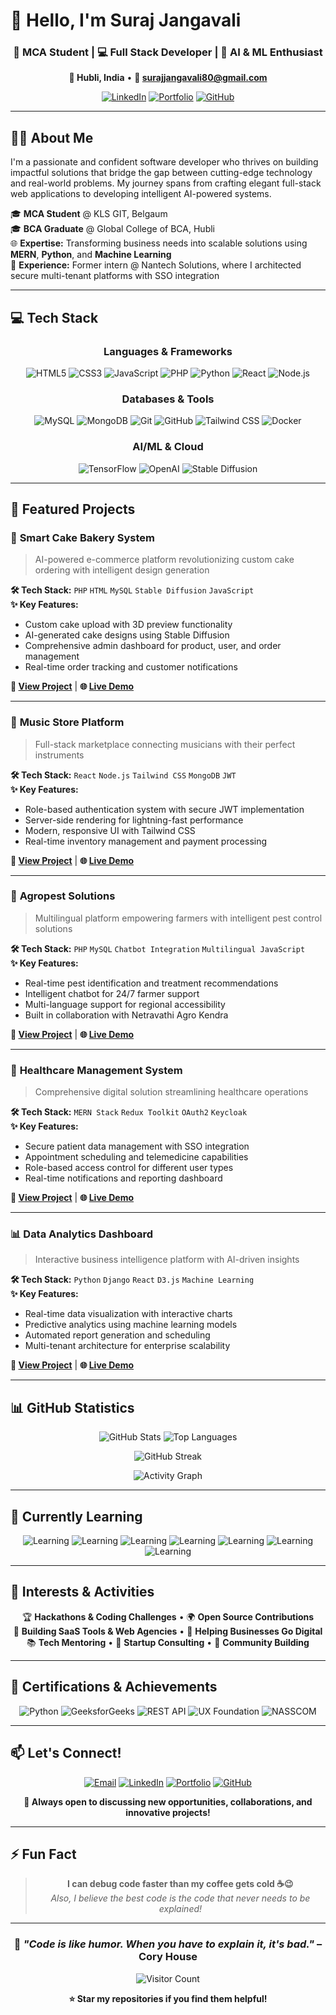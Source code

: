 # 👋 Hello, I'm Suraj Jangavali

<div align="center">
  
  ### 🚀 MCA Student | 💻 Full Stack Developer | 🤖 AI & ML Enthusiast
  
  **📍 Hubli, India** • **📧 surajjangavali80@gmail.com**
  
  [![LinkedIn](https://img.shields.io/badge/LinkedIn-0A66C2?style=for-the-badge&logo=linkedin&logoColor=white)](https://www.linkedin.com/in/suraj-j-/)
  [![Portfolio](https://img.shields.io/badge/Portfolio-000000?style=for-the-badge&logo=vercel&logoColor=white)](https://your-portfolio-link.com)
  [![GitHub](https://img.shields.io/badge/GitHub-181717?style=for-the-badge&logo=github&logoColor=white)](https://github.com/Suraj80)
  
</div>

---

## 👨‍💻 About Me

I'm a passionate and confident software developer who thrives on building impactful solutions that bridge the gap between cutting-edge technology and real-world problems. My journey spans from crafting elegant full-stack web applications to developing intelligent AI-powered systems.

🎓 **MCA Student** @ KLS GIT, Belgaum  
🎓 **BCA Graduate** @ Global College of BCA, Hubli  
🌐 **Expertise:** Transforming business needs into scalable solutions using **MERN**, **Python**, and **Machine Learning**  
💼 **Experience:** Former intern @ Nantech Solutions, where I architected secure multi-tenant platforms with SSO integration

---

## 💻 Tech Stack

<div align="center">
  
  ### Languages & Frameworks
  ![HTML5](https://img.shields.io/badge/HTML5-E34F26?style=for-the-badge&logo=html5&logoColor=white)
  ![CSS3](https://img.shields.io/badge/CSS3-1572B6?style=for-the-badge&logo=css3&logoColor=white)
  ![JavaScript](https://img.shields.io/badge/JavaScript-F7DF1E?style=for-the-badge&logo=javascript&logoColor=black)
  ![PHP](https://img.shields.io/badge/PHP-777BB4?style=for-the-badge&logo=php&logoColor=white)
  ![Python](https://img.shields.io/badge/Python-3776AB?style=for-the-badge&logo=python&logoColor=white)
  ![React](https://img.shields.io/badge/React-61DAFB?style=for-the-badge&logo=react&logoColor=black)
  ![Node.js](https://img.shields.io/badge/Node.js-339933?style=for-the-badge&logo=node.js&logoColor=white)
  
  ### Databases & Tools
  ![MySQL](https://img.shields.io/badge/MySQL-4479A1?style=for-the-badge&logo=mysql&logoColor=white)
  ![MongoDB](https://img.shields.io/badge/MongoDB-47A248?style=for-the-badge&logo=mongodb&logoColor=white)
  ![Git](https://img.shields.io/badge/Git-F05032?style=for-the-badge&logo=git&logoColor=white)
  ![GitHub](https://img.shields.io/badge/GitHub-181717?style=for-the-badge&logo=github&logoColor=white)
  ![Tailwind CSS](https://img.shields.io/badge/Tailwind_CSS-38B2AC?style=for-the-badge&logo=tailwind-css&logoColor=white)
  ![Docker](https://img.shields.io/badge/Docker-2496ED?style=for-the-badge&logo=docker&logoColor=white)
  
  ### AI/ML & Cloud
  ![TensorFlow](https://img.shields.io/badge/TensorFlow-FF6F00?style=for-the-badge&logo=tensorflow&logoColor=white)
  ![OpenAI](https://img.shields.io/badge/OpenAI-412991?style=for-the-badge&logo=openai&logoColor=white)
  ![Stable Diffusion](https://img.shields.io/badge/Stable_Diffusion-FF6B6B?style=for-the-badge&logo=stability-ai&logoColor=white)
  
</div>

---

## 🚀 Featured Projects

### 🍰 **Smart Cake Bakery System**
> AI-powered e-commerce platform revolutionizing custom cake ordering with intelligent design generation

**🛠️ Tech Stack:** `PHP` `HTML` `MySQL` `Stable Diffusion` `JavaScript`  
**✨ Key Features:**
- Custom cake upload with 3D preview functionality
- AI-generated cake designs using Stable Diffusion
- Comprehensive admin dashboard for product, user, and order management
- Real-time order tracking and customer notifications

**🔗 [View Project](https://github.com/Suraj80/smart-cake-bakery)** | **🌐 [Live Demo](https://your-demo-link.com)**

---

### 🎸 **Music Store Platform**
> Full-stack marketplace connecting musicians with their perfect instruments

**🛠️ Tech Stack:** `React` `Node.js` `Tailwind CSS` `MongoDB` `JWT`  
**✨ Key Features:**
- Role-based authentication system with secure JWT implementation
- Server-side rendering for lightning-fast performance
- Modern, responsive UI with Tailwind CSS
- Real-time inventory management and payment processing

**🔗 [View Project](https://github.com/Suraj80/music-store)** | **🌐 [Live Demo](https://your-demo-link.com)**

---

### 🐛 **Agropest Solutions**
> Multilingual platform empowering farmers with intelligent pest control solutions

**🛠️ Tech Stack:** `PHP` `MySQL` `Chatbot Integration` `Multilingual JavaScript`  
**✨ Key Features:**
- Real-time pest identification and treatment recommendations
- Intelligent chatbot for 24/7 farmer support
- Multi-language support for regional accessibility
- Built in collaboration with Netravathi Agro Kendra

**🔗 [View Project](https://github.com/Suraj80/agropest-solutions)** | **🌐 [Live Demo](https://your-demo-link.com)**

---

### 🏥 **Healthcare Management System**
> Comprehensive digital solution streamlining healthcare operations

**🛠️ Tech Stack:** `MERN Stack` `Redux Toolkit` `OAuth2` `Keycloak`  
**✨ Key Features:**
- Secure patient data management with SSO integration
- Appointment scheduling and telemedicine capabilities
- Role-based access control for different user types
- Real-time notifications and reporting dashboard

**🔗 [View Project](https://github.com/Suraj80/healthcare-system)** | **🌐 [Live Demo](https://your-demo-link.com)**

---

### 📊 **Data Analytics Dashboard**
> Interactive business intelligence platform with AI-driven insights

**🛠️ Tech Stack:** `Python` `Django` `React` `D3.js` `Machine Learning`  
**✨ Key Features:**
- Real-time data visualization with interactive charts
- Predictive analytics using machine learning models
- Automated report generation and scheduling
- Multi-tenant architecture for enterprise scalability

**🔗 [View Project](https://github.com/Suraj80/analytics-dashboard)** | **🌐 [Live Demo](https://your-demo-link.com)**

---

## 📊 GitHub Statistics

<div align="center">
  
  ![GitHub Stats](https://github-readme-stats.vercel.app/api?username=Suraj80&show_icons=true&theme=tokyonight&hide_border=true&count_private=true)
  ![Top Languages](https://github-readme-stats.vercel.app/api/top-langs/?username=Suraj80&layout=compact&theme=tokyonight&hide_border=true)
  
  ![GitHub Streak](https://github-readme-streak-stats.herokuapp.com?user=Suraj80&theme=tokyonight&hide_border=true&date_format=M%20j%5B%2C%20Y%5D)
  
  ![Activity Graph](https://github-readme-activity-graph.vercel.app/graph?username=Suraj80&theme=tokyo-night&hide_border=true)
  
</div>

---

## 🧠 Currently Learning

<div align="center">
  
  ![Learning](https://img.shields.io/badge/MERN_Stack-FF6B6B?style=for-the-badge&logo=react&logoColor=white)
  ![Learning](https://img.shields.io/badge/Redux_Toolkit-764ABC?style=for-the-badge&logo=redux&logoColor=white)
  ![Learning](https://img.shields.io/badge/Data_Science-FF6F00?style=for-the-badge&logo=python&logoColor=white)
  ![Learning](https://img.shields.io/badge/Machine_Learning-FF9500?style=for-the-badge&logo=tensorflow&logoColor=white)
  ![Learning](https://img.shields.io/badge/OAuth2_SSO-4285F4?style=for-the-badge&logo=google&logoColor=white)
  ![Learning](https://img.shields.io/badge/Keycloak-008080?style=for-the-badge&logo=keycloak&logoColor=white)
  ![Learning](https://img.shields.io/badge/OpenAI_APIs-412991?style=for-the-badge&logo=openai&logoColor=white)
  
</div>

---

## 🌱 Interests & Activities

<div align="center">
  
  🏆 **Hackathons & Coding Challenges** • 🌍 **Open Source Contributions**  
  🧩 **Building SaaS Tools & Web Agencies** • 🤝 **Helping Businesses Go Digital**  
  📚 **Tech Mentoring** • 🎯 **Startup Consulting** • 🌟 **Community Building**
  
</div>

---

## 📜 Certifications & Achievements

<div align="center">
  
  ![Python](https://img.shields.io/badge/Python_Programming-Spoken_Tutorials-3776AB?style=for-the-badge&logo=python&logoColor=white)
  ![GeeksforGeeks](https://img.shields.io/badge/Python_Certified-GeeksforGeeks-0F9D58?style=for-the-badge&logo=geeksforgeeks&logoColor=white)
  ![REST API](https://img.shields.io/badge/REST_API_Integration-Cisco_Webex-1BA0D7?style=for-the-badge&logo=cisco&logoColor=white)
  ![UX Foundation](https://img.shields.io/badge/UX_Foundation-FutureSkills_Prime-FF6B6B?style=for-the-badge&logo=figma&logoColor=white)
  ![NASSCOM](https://img.shields.io/badge/UX_Certified-NASSCOM-0066CC?style=for-the-badge&logo=nasscom&logoColor=white)
  
</div>

---

## 📫 Let's Connect!

<div align="center">
  
  [![Email](https://img.shields.io/badge/Email-surajjangavali80@gmail.com-D14836?style=for-the-badge&logo=gmail&logoColor=white)](mailto:surajjangavali80@gmail.com)
  [![LinkedIn](https://img.shields.io/badge/LinkedIn-Connect_with_me-0A66C2?style=for-the-badge&logo=linkedin&logoColor=white)](https://www.linkedin.com/in/suraj-j-/)
  [![Portfolio](https://img.shields.io/badge/Portfolio-Visit_my_work-000000?style=for-the-badge&logo=vercel&logoColor=white)](https://your-portfolio-link.com)
  [![GitHub](https://img.shields.io/badge/GitHub-Follow_me-181717?style=for-the-badge&logo=github&logoColor=white)](https://github.com/Suraj80)
  
  **💬 Always open to discussing new opportunities, collaborations, and innovative projects!**
  
</div>

---

## ⚡ Fun Fact

<div align="center">
  
  > **I can debug code faster than my coffee gets cold ☕😉**  
  > *Also, I believe the best code is the code that never needs to be explained!*
  
</div>

---

<div align="center">
  
  ### 💭 *"Code is like humor. When you have to explain it, it's bad."* – Cory House
  
  ![Visitor Count](https://komarev.com/ghpvc/?username=Suraj80&color=blueviolet&style=for-the-badge)
  
  **⭐ Star my repositories if you find them helpful!**
  
</div>
